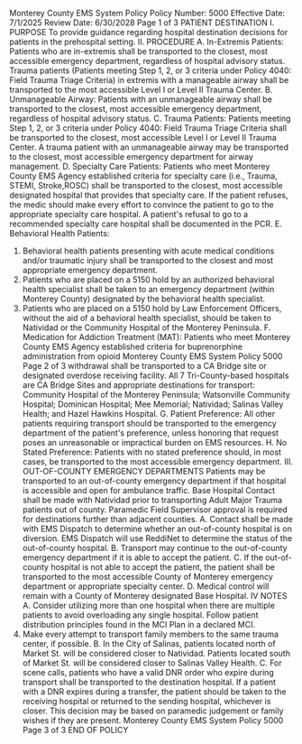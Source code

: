 Monterey County EMS System Policy
Policy Number: 5000
Effective Date: 7/1/2025
Review Date: 6/30/2028
Page 1 of 3
PATIENT DESTINATION
I. PURPOSE
To provide guidance regarding hospital destination decisions for patients in the prehospital
setting.
II. PROCEDURE
A. In-Extremis Patients: Patients who are in-extremis shall be transported to the closest,
most accessible emergency department, regardless of hospital advisory status. Trauma
patients (Patients meeting Step 1, 2, or 3 criteria under Policy 4040: Field Trauma Triage
Criteria) in extremis with a manageable airway shall be transported to the most accessible
Level I or Level II Trauma Center.
B. Unmanageable Airway: Patients with an unmanageable airway shall be transported to
the closest, most accessible emergency department, regardless of hospital advisory status.
C. Trauma Patients: Patients meeting Step 1, 2, or 3 criteria under Policy 4040: Field
Trauma Triage Criteria shall be transported to the closest, most accessible Level I or
Level II Trauma Center. A trauma patient with an unmanageable airway may be
transported to the closest, most accessible emergency department for airway
management.
D. Specialty Care Patients: Patients who meet Monterey County EMS Agency established
criteria for specialty care (i.e., Trauma, STEMI, Stroke,ROSC) shall be transported to the
closest, most accessible designated hospital that provides that specialty care. If the patient
refuses, the medic should make every effort to convince the patient to go to the
appropriate specialty care hospital. A patient's refusal to go to a recommended specialty
care hospital shall be documented in the PCR.
E. Behavioral Health Patients:
1. Behavioral health patients presenting with acute medical conditions and/or
traumatic injury shall be transported to the closest and most appropriate
emergency department.
2. Patients who are placed on a 5150 hold by an authorized behavioral health
specialist shall be taken to an emergency department (within Monterey County)
designated by the behavioral health specialist.
3. Patients who are placed on a 5150 hold by Law Enforcement Officers, without the
aid of a behavioral health specialist, should be taken to Natividad or the
Community Hospital of the Monterey Peninsula.
F. Medication for Addiction Treatment (MAT): Patients who meet Monterey County
EMS Agency established criteria for buprenorphine administration from opioid 
Monterey County EMS System Policy 5000
Page 2 of 3
withdrawal shall be transported to a CA Bridge site or designated overdose receiving
facility.
All 7 Tri-County-based hospitals are CA Bridge Sites and appropriate destinations for
transport: Community Hospital of the Monterey Peninsula; Watsonville Community
Hospital; Dominican Hospital; Mee Memorial; Natividad; Salinas Valley Health; and
Hazel Hawkins Hospital.
G. Patient Preference: All other patients requiring transport should be transported to the
emergency department of the patient's preference, unless honoring that request poses an
unreasonable or impractical burden on EMS resources.
H. No Stated Preference: Patients with no stated preference should, in most cases, be
transported to the most accessible emergency department.
III. OUT-OF-COUNTY EMERGENCY DEPARTMENTS
Patients may be transported to an out-of-county emergency department if that hospital is
accessible and open for ambulance traffic. Base Hospital Contact shall be made with
Natividad prior to transporting Adult Major Trauma patients out of county. Paramedic Field
Supervisor approval is required for destinations further than adjacent counties.
A. Contact shall be made with EMS Dispatch to determine whether an out-of-county
hospital is on diversion. EMS Dispatch will use ReddiNet to determine the status of the
out-of-county hospital.
B. Transport may continue to the out-of-county emergency department if it is able to accept
the patient.
C. If the out-of-county hospital is not able to accept the patient, the patient shall be
transported to the most accessible County of Monterey emergency department or
appropriate specialty center.
D. Medical control will remain with a County of Monterey designated Base Hospital.
IV NOTES
A. Consider utilizing more than one hospital when there are multiple patients to avoid
overloading any single hospital. Follow patient distribution principles found in the MCI
Plan in a declared MCI.
1. Make every attempt to transport family members to the same trauma center, if
possible.
B. In the City of Salinas, patients located north of Market St. will be considered closer to
Natividad. Patients located south of Market St. will be considered closer to Salinas
Valley Health.
C. For scene calls, patients who have a valid DNR order who expire during transport shall
be transported to the destination hospital. If a patient with a DNR expires during a
transfer, the patient should be taken to the receiving hospital or returned to the sending
hospital, whichever is closer. This decision may be based on paramedic judgement or
family wishes if they are present.
Monterey County EMS System Policy 5000
Page 3 of 3
END OF POLICY

